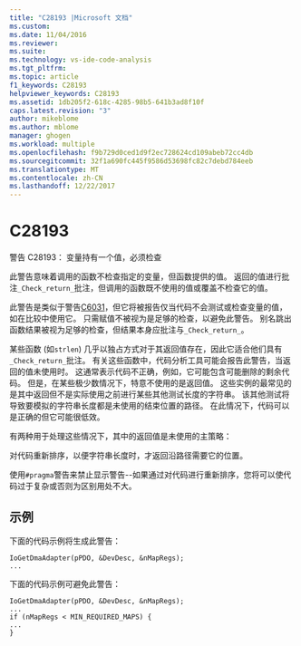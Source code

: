 ```yaml
---
title: "C28193 |Microsoft 文档"
ms.custom: 
ms.date: 11/04/2016
ms.reviewer: 
ms.suite: 
ms.technology: vs-ide-code-analysis
ms.tgt_pltfrm: 
ms.topic: article
f1_keywords: C28193
helpviewer_keywords: C28193
ms.assetid: 1db205f2-618c-4285-98b5-641b3ad8f10f
caps.latest.revision: "3"
author: mikeblome
ms.author: mblome
manager: ghogen
ms.workload: multiple
ms.openlocfilehash: f9b729d0ced1d9f2ec728624cd109abeb72cc4db
ms.sourcegitcommit: 32f1a690fc445f9586d53698fc82c7debd784eeb
ms.translationtype: MT
ms.contentlocale: zh-CN
ms.lasthandoff: 12/22/2017
---
```

# <a name="c28193"></a>C28193
警告 C28193： 变量持有一个值，必须检查  
  
 此警告意味着调用的函数不检查指定的变量，但函数提供的值。 返回的值进行批注`_Check_return_`批注，但调用的函数既不使用的值或覆盖不检查它的值。  
  
 此警告是类似于警告[C6031](../code-quality/c6031.md)，但它将被报告仅当代码不会测试或检查变量的值，如在比较中使用它。 只需赋值不被视为是足够的检查，以避免此警告。 别名跳出函数结果被视为足够的检查，但结果本身应批注与`_Check_return_`。  
  
 某些函数 (如`strlen`) 几乎以独占方式对于其返回值存在，因此它适合他们具有`_Check_return_`批注。 有关这些函数中，代码分析工具可能会报告此警告，当返回的值未使用时。 这通常表示代码不正确，例如，它可能包含可能删除的剩余代码。 但是，在某些极少数情况下，特意不使用的是返回值。 这些实例的最常见的是其中返回但不是实际使用之前进行某些其他测试长度的字符串。 该其他测试将导致要模拟的字符串长度都是未使用的结束位置的路径。 在此情况下，代码可以是正确的但它可能很低效。  
  
 有两种用于处理这些情况下，其中的返回值是未使用的主策略：  
  
 对代码重新排序，以便字符串长度时，才返回沿路径需要它的位置。  
  
 使用`#pragma`警告来禁止显示警告--如果通过对代码进行重新排序，您将可以使代码过于复杂或否则为区别用处不大。  
  
## <a name="example"></a>示例  
 下面的代码示例将生成此警告：  
  
```  
IoGetDmaAdapter(pPDO, &DevDesc, &nMapRegs);  
...  
```  
  
 下面的代码示例可避免此警告：  
  
```  
IoGetDmaAdapter(pPDO, &DevDesc, &nMapRegs);  
...  
if (nMapRegs < MIN_REQUIRED_MAPS) {  
...  
}  
```